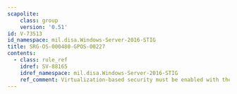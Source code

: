 ```yaml
---
scapolite:
    class: group
    version: '0.51'
id: V-73513
id_namespace: mil.disa.Windows-Server-2016-STIG
title: SRG-OS-000480-GPOS-00227
contents:
  - class: rule_ref
    idref: SV-88165
    idref_namespace: mil.disa.Windows-Server-2016-STIG
    ref_comment: Virtualization-based security must be enabled with the plat ...
---
```


